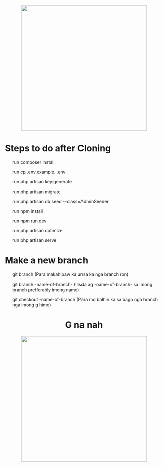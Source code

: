 <p align="center"><a href="https:facebook.com" target="_blank"><img src="https://ih1.redbubble.net/image.5090039015.1125/bg,f8f8f8-flat,750x,075,f-pad,750x1000,f8f8f8.u9.jpg" width="400"></a></p>

<h1>Steps to do after Cloning</h1>


<ul>run composer install</ul>
<ul>run cp .env.example. .env</ul>
<ul>run php artisan key:generate</ul>
<ul>run php artisan migrate</ul>
<ul>run php artisan db:seed --class=AdminSeeder</ul>
<ul>run npm install</ul>
<ul>run npm run dev</ul>
<ul>run php artisan optimize</ul>
<ul> run php artisan serve</ul>

<h1>Make a new branch</h1>
<ul>git branch (Para makahibaw ka unsa ka nga branch ron)</ul>
<ul>git branch -name-of-branch- (Ilisda ag -name-of-branch- sa imong branch prefferably imong name)</ul>
<ul>git checkout -name-of-branch (Para mo balhin ka sa bago nga branch nga imong g himo)</ul>

<h1 align="center">G na nah</h1>

<p align="center"><a href="https:facebook.com" target="_blank"><img src="https://i.imgur.com/R0fuzVA.gif" width="400"></a></p>
